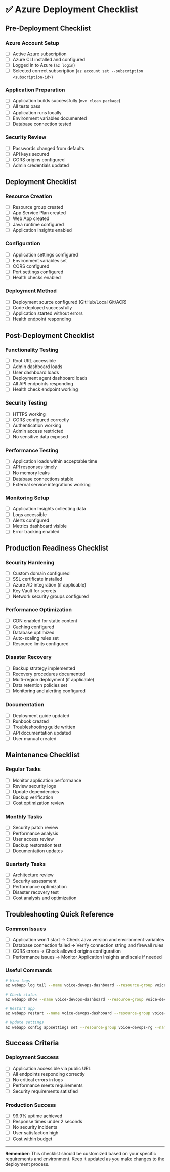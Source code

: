 # ✅ Azure Deployment Checklist

## Pre-Deployment Checklist

### **Azure Account Setup**
- [ ] Active Azure subscription
- [ ] Azure CLI installed and configured
- [ ] Logged in to Azure (`az login`)
- [ ] Selected correct subscription (`az account set --subscription <subscription-id>`)

### **Application Preparation**
- [ ] Application builds successfully (`mvn clean package`)
- [ ] All tests pass
- [ ] Application runs locally
- [ ] Environment variables documented
- [ ] Database connection tested

### **Security Review**
- [ ] Passwords changed from defaults
- [ ] API keys secured
- [ ] CORS origins configured
- [ ] Admin credentials updated

## Deployment Checklist

### **Resource Creation**
- [ ] Resource group created
- [ ] App Service Plan created
- [ ] Web App created
- [ ] Java runtime configured
- [ ] Application Insights enabled

### **Configuration**
- [ ] Application settings configured
- [ ] Environment variables set
- [ ] CORS configured
- [ ] Port settings configured
- [ ] Health checks enabled

### **Deployment Method**
- [ ] Deployment source configured (GitHub/Local Git/ACR)
- [ ] Code deployed successfully
- [ ] Application started without errors
- [ ] Health endpoint responding

## Post-Deployment Checklist

### **Functionality Testing**
- [ ] Root URL accessible
- [ ] Admin dashboard loads
- [ ] User dashboard loads
- [ ] Deployment agent dashboard loads
- [ ] All API endpoints responding
- [ ] Health check endpoint working

### **Security Testing**
- [ ] HTTPS working
- [ ] CORS configured correctly
- [ ] Authentication working
- [ ] Admin access restricted
- [ ] No sensitive data exposed

### **Performance Testing**
- [ ] Application loads within acceptable time
- [ ] API responses timely
- [ ] No memory leaks
- [ ] Database connections stable
- [ ] External service integrations working

### **Monitoring Setup**
- [ ] Application Insights collecting data
- [ ] Logs accessible
- [ ] Alerts configured
- [ ] Metrics dashboard visible
- [ ] Error tracking enabled

## Production Readiness Checklist

### **Security Hardening**
- [ ] Custom domain configured
- [ ] SSL certificate installed
- [ ] Azure AD integration (if applicable)
- [ ] Key Vault for secrets
- [ ] Network security groups configured

### **Performance Optimization**
- [ ] CDN enabled for static content
- [ ] Caching configured
- [ ] Database optimized
- [ ] Auto-scaling rules set
- [ ] Resource limits configured

### **Disaster Recovery**
- [ ] Backup strategy implemented
- [ ] Recovery procedures documented
- [ ] Multi-region deployment (if applicable)
- [ ] Data retention policies set
- [ ] Monitoring and alerting configured

### **Documentation**
- [ ] Deployment guide updated
- [ ] Runbook created
- [ ] Troubleshooting guide written
- [ ] API documentation updated
- [ ] User manual created

## Maintenance Checklist

### **Regular Tasks**
- [ ] Monitor application performance
- [ ] Review security logs
- [ ] Update dependencies
- [ ] Backup verification
- [ ] Cost optimization review

### **Monthly Tasks**
- [ ] Security patch review
- [ ] Performance analysis
- [ ] User access review
- [ ] Backup restoration test
- [ ] Documentation updates

### **Quarterly Tasks**
- [ ] Architecture review
- [ ] Security assessment
- [ ] Performance optimization
- [ ] Disaster recovery test
- [ ] Cost analysis and optimization

## Troubleshooting Quick Reference

### **Common Issues**
- [ ] Application won't start → Check Java version and environment variables
- [ ] Database connection failed → Verify connection string and firewall rules
- [ ] CORS errors → Check allowed origins configuration
- [ ] Performance issues → Monitor Application Insights and scale if needed

### **Useful Commands**
```bash
# View logs
az webapp log tail --name voice-devops-dashboard --resource-group voice-devops-rg

# Check status
az webapp show --name voice-devops-dashboard --resource-group voice-devops-rg

# Restart app
az webapp restart --name voice-devops-dashboard --resource-group voice-devops-rg

# Update settings
az webapp config appsettings set --resource-group voice-devops-rg --name voice-devops-dashboard --settings "KEY=VALUE"
```

## Success Criteria

### **Deployment Success**
- [ ] Application accessible via public URL
- [ ] All endpoints responding correctly
- [ ] No critical errors in logs
- [ ] Performance meets requirements
- [ ] Security requirements satisfied

### **Production Success**
- [ ] 99.9% uptime achieved
- [ ] Response times under 2 seconds
- [ ] No security incidents
- [ ] User satisfaction high
- [ ] Cost within budget

---

**Remember**: This checklist should be customized based on your specific requirements and environment. Keep it updated as you make changes to the deployment process. 
